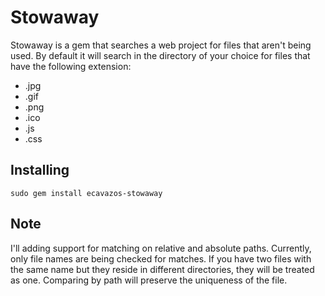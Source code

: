 # Stowaway

Stowaway is a gem that searches a web project for files that aren't being used.  By default it will search in the directory of your choice for files that have the following extension:
  * .jpg 
  * .gif 
  * .png 
  * .ico
  * .js
  * .css

## Installing

    sudo gem install ecavazos-stowaway
    
## Note

I'll adding support for matching on relative and absolute paths.  Currently, only file names are being checked for matches.  If you have two files with the same name but they reside in different directories, they will be treated as one.  Comparing by path will preserve the uniqueness of the file.